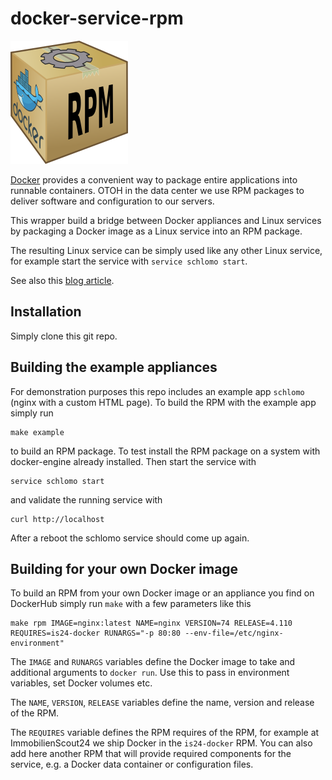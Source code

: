 # docker-service-rpm

![logo](https://raw.githubusercontent.com/ImmobilienScout24/docker-service-rpm/master/docker-service-rpm-logo.png)

[Docker](https://docker.io) provides a convenient way to package entire applications into runnable containers. OTOH in the data center we use RPM packages to deliver software and configuration to our servers.

This wrapper build a bridge between Docker appliances and Linux services by packaging a Docker image as a Linux service into an RPM package.

The resulting Linux service can be simply used like any other Linux service, for example start the service with `service schlomo start`.

See also this [blog article](http://blog.schlomo.schapiro.org/2015/12/docker-appliance-as-linux-service-rpm.html).

## Installation

Simply clone this git repo.

## Building the example appliances

For demonstration purposes this repo includes an example app `schlomo` (nginx with a custom HTML page). To build the RPM with the example app simply run

```
make example
```

to build an RPM package. To test install the RPM package on a system with docker-engine already installed. Then start the service with

```
service schlomo start
```

and validate the running service with

```
curl http://localhost
```

After a reboot the schlomo service should come up again.

## Building for your own Docker image

To build an RPM from your own Docker image or an appliance you find on DockerHub simply run `make` with a few parameters like this

```
make rpm IMAGE=nginx:latest NAME=nginx VERSION=74 RELEASE=4.110 REQUIRES=is24-docker RUNARGS="-p 80:80 --env-file=/etc/nginx-environment"
```

The `IMAGE` and `RUNARGS` variables define the Docker image to take and additional arguments to `docker run`. Use this to pass in environment variables, set Docker volumes etc.

The `NAME`, `VERSION`, `RELEASE` variables define the name, version and release of the RPM.

The `REQUIRES` variable defines the RPM requires of the RPM, for example at ImmobilienScout24 we ship Docker in the `is24-docker` RPM. You can also add here another RPM that will provide required components for the service, e.g. a Docker data container or configuration files.
